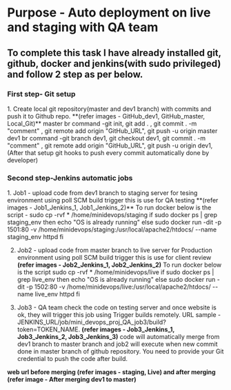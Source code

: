 <h1> Purpose - Auto deployment on live and staging with QA team </h1>

<h2> To complete this task I have already installed git, github, docker and jenkins(with sudo privileged) and follow 2 step as per below. </h2>

<h3> First step- Git setup </h3>
1. Create local git repository(master and dev1 branch) with commits and push it to Github repo.
   **(refer images - GitHub_dev1, GitHub_master, Local_Git)**
 master br command -git init, git add . , git commit . -m "comment" , git remote add origin "GitHub_URL", git push -u origin master
 dev1 br command -git branch dev1, git checkout dev1, git commit . -m "comment" , git remote add origin "GitHub_URL",                                     git push -u origin dev1, (After that setup git hooks to push every commit automatically done by developer)
   
<h3> Second step-Jenkins automatic jobs </h3>
1. Job1 - upload code from dev1 branch to staging server for tesing environment using poll SCM build trigger
          this is use for QA testing **(refer images - Job1_Jenkins_1, Job1_Jenkins_2)**
To run docker below is the script - 
    sudo cp -rvf * /home/minidevops/staging
    if sudo docker ps | grep staging_env
    then
    echo "OS is already running"
    else
    sudo docker run -dit -p 1501:80 -v /home/minidevops/staging:/usr/local/apache2/htdocs/ --name staging_env httpd
    fi

2. Job2 - upload code from master branch to live server for Production environment using poll SCM build trigger
          this is use for client review **(refer images - Job2_Jenkins_1, Job2_Jenkins_2)**
To run docker below is the script
    sudo cp -rvf * /home/minidevops/live
    if sudo docker ps | grep live_env
    then
    echo "OS is already running"
    else
    sudo docker run -dit -p 1502:80 -v /home/minidevops/live:/usr/local/apache2/htdocs/ --name live_env httpd
    fi

3. Job3 - QA team check the code on testing server and once website is ok, they will trigger this job using Trigger builds remotely.
          URL sample - JENKINS_URL/job/mini_devops_proj_QA_job3/build?token=TOKEN_NAME.
          **(refer images - Job3_Jenkins_1, Job3_Jenkins_2, Job3_Jenkins_3)**
code will automatically merge from dev1 branch to master branch and job2 will execute when new commit done in master branch of github repository. You need to provide your Git credential to push the code after build.

**web url before merging (refer images - staging, Live)  and after merging (refer image - After merging dev1 to master)**
         
      
